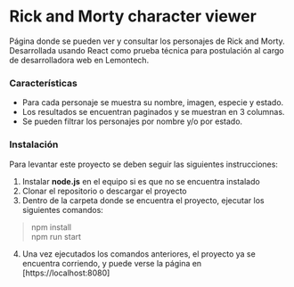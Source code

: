 # Rick and Morty character viewer

Página donde se pueden ver y consultar los personajes de Rick and Morty. Desarrollada usando React como prueba técnica para postulación al cargo de desarrolladora web en Lemontech.

### Características
* Para cada personaje se muestra su nombre, imagen, especie y estado.
* Los resultados se encuentran paginados y se muestran en 3 columnas.
* Se pueden filtrar los personajes por nombre y/o por estado.

### Instalación
Para levantar este proyecto se deben seguir las siguientes instrucciones:
1. Instalar **node.js** en el equipo si es que no se encuentra instalado
2. Clonar el repositorio o descargar el proyecto
3. Dentro de la carpeta donde se encuentra el proyecto, ejecutar los siguientes comandos:
  > npm install  
  > npm run start

4. Una vez ejecutados los comandos anteriores, el proyecto ya se encuentra corriendo, y puede verse la página en [https://localhost:8080]
